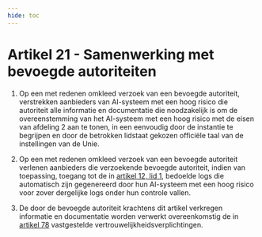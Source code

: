 ```yaml
---
hide: toc
---
```

# Artikel 21 - Samenwerking met bevoegde autoriteiten

1. Op een met redenen omkleed verzoek van een bevoegde autoriteit, verstrekken aanbieders van AI-systeem met een hoog risico die autoriteit alle informatie en documentatie die noodzakelijk is om de overeenstemming van het AI-systeem met een hoog risico met de eisen van afdeling 2 aan te tonen, in een eenvoudig door de instantie te begrijpen en door de betrokken lidstaat gekozen officiële taal van de instellingen van de Unie.

2. Op een met redenen omkleed verzoek van een bevoegde autoriteit verlenen aanbieders die verzoekende bevoegde autoriteit, indien van toepassing, toegang tot de in [artikel 12, lid 1](../afdeling-2/a12.md), bedoelde logs die automatisch zijn gegenereerd door hun AI-systeem met een hoog risico voor zover dergelijke logs onder hun controle vallen.

3. De door de bevoegde autoriteit krachtens dit artikel verkregen informatie en documentatie worden verwerkt overeenkomstig de in [artikel 78](../../hoofdstuk-9/afdeling-3/a78.md) vastgestelde vertrouwelijkheidsverplichtingen.
